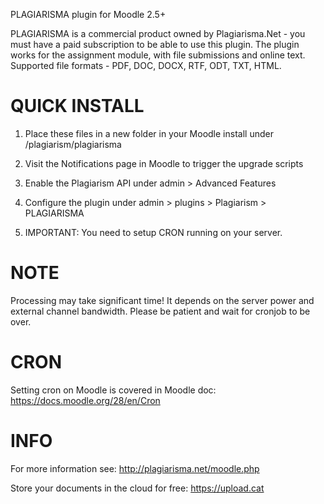 PLAGIARISMA plugin for Moodle 2.5+

PLAGIARISMA is a commercial product owned by Plagiarisma.Net - you must have a paid subscription to be able to use this plugin. The plugin works for the assignment module, with file submissions and online text. Supported file formats - PDF, DOC, DOCX, RTF, ODT, TXT, HTML.

QUICK INSTALL
=============
1) Place these files in a new folder in your Moodle install under /plagiarism/plagiarisma

2) Visit the Notifications page in Moodle to trigger the upgrade scripts

3) Enable the Plagiarism API under admin > Advanced Features

4) Configure the plugin under admin > plugins > Plagiarism > PLAGIARISMA

5) IMPORTANT: You need to setup CRON running on your server.

NOTE
====
Processing may take significant time! It depends on the server power and external channel bandwidth. Please be patient and wait for cronjob to be over.

CRON
====
Setting cron on Moodle is covered in Moodle doc: https://docs.moodle.org/28/en/Cron  

INFO
====
For more information see: http://plagiarisma.net/moodle.php

Store your documents in the cloud for free: https://upload.cat